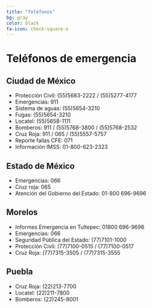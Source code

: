 ```yaml
---
title: "Teléfonos"
bg: gray
color: black
fa-icon: check-square-o
---
```


# Teléfonos de emergencia

## Ciudad de México

* Protección Civil: (55)5683-2222 / (55)5277-4177
* Emergencias: 911
* Sistema de aguas: (55)5654-3210
* Fugas: (55)5654-3210
* Locatel: (55)5658-1111
* Bomberos: 911 / (55)5768-3800 / (55)5768-2532
* Cruz Roja: 911 / 065 / (55)5557-5757
* Reporte fallas CFE: 071
* Información IMSS: 01-800-623-2323

## Estado de México

* Emergencias: 066
* Cruz roja: 065
* Atención del Gobierno del Estado: 01-800 696-9696

## Morelos

* Informes Emergencia en Tultepec: 01800 696-9696
* Emergencias: 066
* Seguridad Pública del Estado: (77)7101-1000
* Protección Civil: (77)7100-0515 / (77)7100-0517
* Cruz Roja: (77)7315-3505 /  (77)7315-3555


## Puebla

* Cruz Roja: (22)213-7700
* Locatel: (22)211-7800
* Bomberos: (22)245-8001
